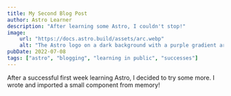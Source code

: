```yaml
---
title: My Second Blog Post
author: Astro Learner
description: "After learning some Astro, I couldn't stop!"
image:
	url: "https://docs.astro.build/assets/arc.webp"
	alt: "The Astro logo on a dark background with a purple gradient arc."
pubDate: 2022-07-08
tags: ["astro", "blogging", "learning in public", "successes"]
---
```

After a successful first week learning Astro, I decided to try some more. I wrote and imported a small component from memory!

